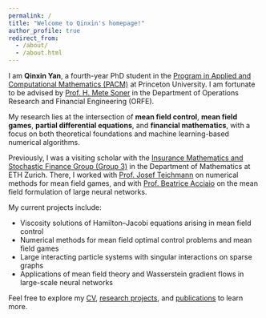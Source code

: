 ```yaml
---
permalink: /
title: "Welcome to Qinxin's homepage!"
author_profile: true
redirect_from: 
  - /about/
  - /about.html
---
```


I am **Qinxin Yan**, a fourth-year PhD student in the [Program in Applied and Computational Mathematics (PACM)](https://www.pacm.princeton.edu/) at Princeton University. I am fortunate to be advised by [Prof. H. Mete Soner](https://orfe.princeton.edu/people/h-soner) in the Department of Operations Research and Financial Engineering (ORFE).

My research lies at the intersection of **mean field control**, **mean field games**, **partial differential equations**, and **financial mathematics**, with a focus on both theoretical foundations and machine learning-based numerical algorithms.

Previously, I was a visiting scholar with the [Insurance Mathematics and Stochastic Finance Group (Group 3)](https://math.ethz.ch/research/insurance-mathematics-and-stochastic-finance.html) in the Department of Mathematics at ETH Zurich. There, I worked with [Prof. Josef Teichmann](https://math.ethz.ch/the-department/people.html?u=jteichma) on numerical methods for mean field games, and with [Prof. Beatrice Acciaio](https://math.ethz.ch/the-department/people.html?u=beatrice) on the mean field formulation of large neural networks.

My current projects include:
- Viscosity solutions of Hamilton–Jacobi equations arising in mean field control
- Numerical methods for mean field optimal control problems and mean field games
- Large interacting particle systems with singular interactions on sparse graphs
- Applications of mean field theory and Wasserstein gradient flows in large-scale neural networks

Feel free to explore my [CV](/cv/), [research projects](/research/), and [publications](/publications/) to learn more.